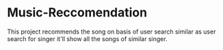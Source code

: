 # Music-Reccomendation
This project recommends the song on basis of user search similar as user search for singer it'll show all the songs of similar singer.
